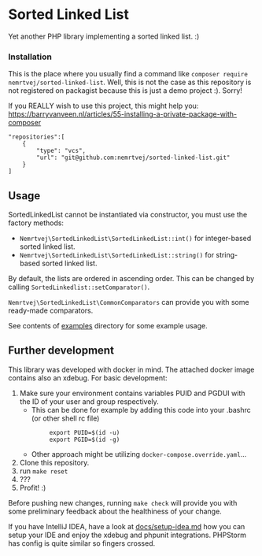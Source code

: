 # Sorted Linked List

Yet another PHP library implementing a sorted linked list. :)

### Installation

This is the place where you usually find a command like `composer require nemrtvej/sorted-linked-list`.
Well, this is not the case as this repository is not registered on packagist because this is just a demo project :).
Sorry!

If you REALLY wish to use this project, this might help you: https://barryvanveen.nl/articles/55-installing-a-private-package-with-composer

```
"repositories":[
    {
        "type": "vcs",
        "url": "git@github.com:nemrtvej/sorted-linked-list.git"
    }
]
```

## Usage

SortedLinkedList cannot be instantiated via constructor, you must use the factory methods:

- `Nemrtvej\SortedLinkedList\SortedLinkedList::int()` for integer-based sorted linked list.
- `Nemrtvej\SortedLinkedList\SortedLinkedList::string()` for string-based sorted linked list.

By default, the lists are ordered in ascending order.
This can be changed by calling `SortedLinkedlist::setComparator()`.

`Nemrtvej\SortedLinkedList\CommonComparators` can provide you with some ready-made comparators.

See contents of [examples](./examples/) directory for some example usage.

## Further development

This library was developed with docker in mind. The attached docker image contains also an xdebug.
For basic development:
1. Make sure your environment contains variables PUID and PGDUI with the ID of your user and group respectively.
   - This can be done for example by adding this code into your .bashrc (or other shell rc file)
       ```shell
			export PUID=$(id -u)
			export PGID=$(id -g)
   - Other approach might be utilizing `docker-compose.override.yaml`...
2. Clone this repository.
3. run `make reset`
4. ???
4. Profit! :)

Before pushing new changes, running `make check` will provide you with some preliminary feedback about the healthiness
of your change.

If you have IntelliJ IDEA, have a look at [docs/setup-idea.md](docs/setup-idea.md) how you can setup your IDE and enjoy the xdebug and phpunit integrations.
PHPStorm has config is quite similar so fingers crossed.
